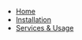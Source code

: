 <!-- docs/_sidebar.md -->

* [Home](/)
* [Installation](install.md)
* [Services & Usage](services.md)
  